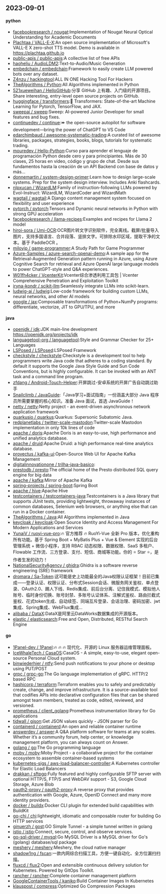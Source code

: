 ## 2023-09-01

#### python
* [facebookresearch / nougat](https://github.com/facebookresearch/nougat):Implementation of Nougat Neural Optical Understanding for Academic Documents
* [Plachtaa / VALL-E-X](https://github.com/Plachtaa/VALL-E-X):An open source implementation of Microsoft's VALL-E X zero-shot TTS model. Demo is available in https://plachtaa.github.io
* [public-apis / public-apis](https://github.com/public-apis/public-apis):A collective list of free APIs
* [haoheliu / AudioLDM2](https://github.com/haoheliu/AudioLDM2):Text-to-Audio/Music Generation
* [embedchain / embedchain](https://github.com/embedchain/embedchain):Framework to easily create LLM powered bots over any dataset.
* [Z4nzu / hackingtool](https://github.com/Z4nzu/hackingtool):ALL IN ONE Hacking Tool For Hackers
* [TheAlgorithms / Python](https://github.com/TheAlgorithms/Python):All Algorithms implemented in Python
* [521xueweihan / HelloGitHub](https://github.com/521xueweihan/HelloGitHub):分享 GitHub 上有趣、入门级的开源项目。Share interesting, entry-level open source projects on GitHub.
* [huggingface / transformers](https://github.com/huggingface/transformers):🤗 Transformers: State-of-the-art Machine Learning for Pytorch, TensorFlow, and JAX.
* [sweepai / sweep](https://github.com/sweepai/sweep):Sweep: AI-powered Junior Developer for small features and bug fixes.
* [continuedev / continue](https://github.com/continuedev/continue):⏩ the open-source autopilot for software development—bring the power of ChatGPT to VS Code
* [edarchimbaud / awesome-systematic-trading](https://github.com/edarchimbaud/awesome-systematic-trading):A curated list of awesome libraries, packages, strategies, books, blogs, tutorials for systematic trading.
* [mouredev / Hello-Python](https://github.com/mouredev/Hello-Python):Curso para aprender el lenguaje de programación Python desde cero y para principiantes. Más de 30 clases, 25 horas en vídeo, código y grupo de chat. Desde sus fundamentos hasta la creación de un API Backend con base de datos y más...
* [donnemartin / system-design-primer](https://github.com/donnemartin/system-design-primer):Learn how to design large-scale systems. Prep for the system design interview. Includes Anki flashcards.
* [nlpxucan / WizardLM](https://github.com/nlpxucan/WizardLM):Family of instruction-following LLMs powered by Evol-Instruct: WizardLM, WizardCoder and WizardMath
* [wagtail / wagtail](https://github.com/wagtail/wagtail):A Django content management system focused on flexibility and user experience
* [pytorch / pytorch](https://github.com/pytorch/pytorch):Tensors and Dynamic neural networks in Python with strong GPU acceleration
* [facebookresearch / llama-recipes](https://github.com/facebookresearch/llama-recipes):Examples and recipes for Llama 2 model
* [hiroi-sora / Umi-OCR](https://github.com/hiroi-sora/Umi-OCR):OCR图片转文字识别软件，完全离线。截屏/批量导入图片，支持多国语言、合并段落、竖排文字。可排除水印区域，提取干净的文本。基于 PaddleOCR 。
* [miloyip / game-programmer](https://github.com/miloyip/game-programmer):A Study Path for Game Programmer
* [Azure-Samples / azure-search-openai-demo](https://github.com/Azure-Samples/azure-search-openai-demo):A sample app for the Retrieval-Augmented Generation pattern running in Azure, using Azure Cognitive Search for retrieval and Azure OpenAI large language models to power ChatGPT-style and Q&A experiences.
* [W01fh4cker / VcenterKit](https://github.com/W01fh4cker/VcenterKit):Vcenter综合渗透利用工具包 | Vcenter Comprehensive Penetration and Exploitation Toolkit
* [iryna-kondr / scikit-llm](https://github.com/iryna-kondr/scikit-llm):Seamlessly integrate LLMs into scikit-learn.
* [ludwig-ai / ludwig](https://github.com/ludwig-ai/ludwig):Low-code framework for building custom LLMs, neural networks, and other AI models
* [google / jax](https://github.com/google/jax):Composable transformations of Python+NumPy programs: differentiate, vectorize, JIT to GPU/TPU, and more

#### java
* [openjdk / jdk](https://github.com/openjdk/jdk):JDK main-line development https://openjdk.org/projects/jdk
* [languagetool-org / languagetool](https://github.com/languagetool-org/languagetool):Style and Grammar Checker for 25+ Languages
* [LSPosed / LSPosed](https://github.com/LSPosed/LSPosed):LSPosed Framework
* [checkstyle / checkstyle](https://github.com/checkstyle/checkstyle):Checkstyle is a development tool to help programmers write Java code that adheres to a coding standard. By default it supports the Google Java Style Guide and Sun Code Conventions, but is highly configurable. It can be invoked with an ANT task and a command line program.
* [zfdang / Android-Touch-Helper](https://github.com/zfdang/Android-Touch-Helper):开屏跳过-安卓系统的开屏广告自动跳过助手
* [Snailclimb / JavaGuide](https://github.com/Snailclimb/JavaGuide):「Java学习+面试指南」一份涵盖大部分 Java 程序员所需要掌握的核心知识。准备 Java 面试，首选 JavaGuide！
* [netty / netty](https://github.com/netty/netty):Netty project - an event-driven asynchronous network application framework
* [quarkusio / quarkus](https://github.com/quarkusio/quarkus):Quarkus: Supersonic Subatomic Java.
* [redplanetlabs / twitter-scale-mastodon](https://github.com/redplanetlabs/twitter-scale-mastodon):Twitter-scale Mastodon implementation in only 10k lines of code
* [apache / doris](https://github.com/apache/doris):Apache Doris is an easy-to-use, high performance and unified analytics database.
* [apache / druid](https://github.com/apache/druid):Apache Druid: a high performance real-time analytics database.
* [provectus / kafka-ui](https://github.com/provectus/kafka-ui):Open-Source Web UI for Apache Kafka Management
* [digitalinnovationone / trilha-java-basico](https://github.com/digitalinnovationone/trilha-java-basico):
* [prestodb / presto](https://github.com/prestodb/presto):The official home of the Presto distributed SQL query engine for big data
* [apache / kafka](https://github.com/apache/kafka):Mirror of Apache Kafka
* [spring-projects / spring-boot](https://github.com/spring-projects/spring-boot):Spring Boot
* [apache / hive](https://github.com/apache/hive):Apache Hive
* [testcontainers / testcontainers-java](https://github.com/testcontainers/testcontainers-java):Testcontainers is a Java library that supports JUnit tests, providing lightweight, throwaway instances of common databases, Selenium web browsers, or anything else that can run in a Docker container.
* [TheAlgorithms / Java](https://github.com/TheAlgorithms/Java):All Algorithms implemented in Java
* [keycloak / keycloak](https://github.com/keycloak/keycloak):Open Source Identity and Access Management For Modern Applications and Services
* [YunaiV / ruoyi-vue-pro](https://github.com/YunaiV/ruoyi-vue-pro):🔥 官方推荐 🔥 RuoYi-Vue 全新 Pro 版本，优化重构所有功能。基于 Spring Boot + MyBatis Plus + Vue & Element 实现的后台管理系统 + 微信小程序，支持 RBAC 动态权限、数据权限、SaaS 多租户、Flowable 工作流、三方登录、支付、短信、商城等功能。你的 ⭐️ Star ⭐️，是作者生发的动力！
* [NationalSecurityAgency / ghidra](https://github.com/NationalSecurityAgency/ghidra):Ghidra is a software reverse engineering (SRE) framework
* [dromara / Sa-Token](https://github.com/dromara/Sa-Token):这可能是史上功能最全的Java权限认证框架！目前已集成——登录认证、权限认证、分布式Session会话、微服务网关鉴权、单点登录、OAuth2.0、踢人下线、Redis集成、前后台分离、记住我模式、模拟他人账号、临时身份切换、账号封禁、多账号认证体系、注解式鉴权、路由拦截式鉴权、花式token生成、自动续签、同端互斥登录、会话治理、密码加密、jwt集成、Spring集成、WebFlux集成...
* [alibaba / DataX](https://github.com/alibaba/DataX):DataX是阿里云DataWorks数据集成的开源版本。
* [elastic / elasticsearch](https://github.com/elastic/elasticsearch):Free and Open, Distributed, RESTful Search Engine

#### go
* [1Panel-dev / 1Panel](https://github.com/1Panel-dev/1Panel):🔥 🔥 🔥 现代化、开源的 Linux 服务器运维管理面板。
* [IceWhaleTech / CasaOS](https://github.com/IceWhaleTech/CasaOS):CasaOS - A simple, easy-to-use, elegant open-source Personal Cloud system.
* [binwiederhier / ntfy](https://github.com/binwiederhier/ntfy):Send push notifications to your phone or desktop using PUT/POST
* [grpc / grpc-go](https://github.com/grpc/grpc-go):The Go language implementation of gRPC. HTTP/2 based RPC
* [hashicorp / terraform](https://github.com/hashicorp/terraform):Terraform enables you to safely and predictably create, change, and improve infrastructure. It is a source-available tool that codifies APIs into declarative configuration files that can be shared amongst team members, treated as code, edited, reviewed, and versioned.
* [prometheus / client_golang](https://github.com/prometheus/client_golang):Prometheus instrumentation library for Go applications
* [tidwall / gjson](https://github.com/tidwall/gjson):Get JSON values quickly - JSON parser for Go
* [containerd / containerd](https://github.com/containerd/containerd):An open and reliable container runtime
* [answerdev / answer](https://github.com/answerdev/answer):A Q&A platform software for teams at any scales. Whether it’s a community forum, help center, or knowledge management platform, you can always count on Answer.
* [golang / go](https://github.com/golang/go):The Go programming language
* [moby / moby](https://github.com/moby/moby):Moby Project - a collaborative project for the container ecosystem to assemble container-based systems
* [kubernetes-sigs / aws-load-balancer-controller](https://github.com/kubernetes-sigs/aws-load-balancer-controller):A Kubernetes controller for Elastic Load Balancers
* [drakkan / sftpgo](https://github.com/drakkan/sftpgo):Fully featured and highly configurable SFTP server with optional HTTP/S, FTP/S and WebDAV support - S3, Google Cloud Storage, Azure Blob
* [oauth2-proxy / oauth2-proxy](https://github.com/oauth2-proxy/oauth2-proxy):A reverse proxy that provides authentication with Google, Azure, OpenID Connect and many more identity providers.
* [docker / buildx](https://github.com/docker/buildx):Docker CLI plugin for extended build capabilities with BuildKit
* [go-chi / chi](https://github.com/go-chi/chi):lightweight, idiomatic and composable router for building Go HTTP services
* [ginuerzh / gost](https://github.com/ginuerzh/gost):GO Simple Tunnel - a simple tunnel written in golang
* [istio / istio](https://github.com/istio/istio):Connect, secure, control, and observe services.
* [go-sql-driver / mysql](https://github.com/go-sql-driver/mysql):Go MySQL Driver is a MySQL driver for Go's (golang) database/sql package
* [meshery / meshery](https://github.com/meshery/meshery):Meshery, the cloud native manager
* [shadow1ng / fscan](https://github.com/shadow1ng/fscan):一款内网综合扫描工具，方便一键自动化、全方位漏扫扫描。
* [fluxcd / flux2](https://github.com/fluxcd/flux2):Open and extensible continuous delivery solution for Kubernetes. Powered by GitOps Toolkit.
* [rancher / rancher](https://github.com/rancher/rancher):Complete container management platform
* [GoogleContainerTools / kaniko](https://github.com/GoogleContainerTools/kaniko):Build Container Images In Kubernetes
* [klauspost / compress](https://github.com/klauspost/compress):Optimized Go Compression Packages
